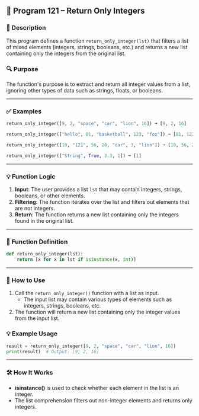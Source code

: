 
## 📘 Program 121 – Return Only Integers

### 📝 Description  

This program defines a function `return_only_integer(lst)` that filters a list of mixed elements (integers, strings, booleans, etc.) and returns a new list containing only the integers from the original list.

### 🔍 Purpose  

The function's purpose is to extract and return all integer values from a list, ignoring other types of data such as strings, floats, or booleans.

---

### ✅ Examples

```python
return_only_integer([9, 2, "space", "car", "lion", 16]) ➞ [9, 2, 16]

return_only_integer(["hello", 81, "basketball", 123, "fox"]) ➞ [81, 123]

return_only_integer([10, "121", 56, 20, "car", 3, "lion"]) ➞ [10, 56, 20, 3]

return_only_integer(["String", True, 3.3, 1]) ➞ [1]
```

---

### 💡 Function Logic

1. **Input**: The user provides a list `lst` that may contain integers, strings, booleans, or other elements.
2. **Filtering**: The function iterates over the list and filters out elements that are not integers.
3. **Return**: The function returns a new list containing only the integers found in the original list.

---

### 🧠 Function Definition

```python
def return_only_integer(lst):
    return [x for x in lst if isinstance(x, int)]
```

---

### 🔁 How to Use

1. Call the `return_only_integer()` function with a list as input.
   - The input list may contain various types of elements such as integers, strings, booleans, etc.
2. The function will return a new list containing only the integer values from the input list.

### 💡 Example Usage

```python
result = return_only_integer([9, 2, "space", "car", "lion", 16])
print(result)  # Output: [9, 2, 16]
```

---

### 🛠️ How It Works

- **isinstance()** is used to check whether each element in the list is an integer.
- The list comprehension filters out non-integer elements and returns only integers.
